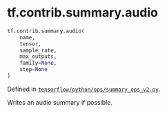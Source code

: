 <div itemscope itemtype="http://developers.google.com/ReferenceObject">
<meta itemprop="name" content="tf.contrib.summary.audio" />
<meta itemprop="path" content="Stable" />
</div>

# tf.contrib.summary.audio

``` python
tf.contrib.summary.audio(
    name,
    tensor,
    sample_rate,
    max_outputs,
    family=None,
    step=None
)
```



Defined in [`tensorflow/python/ops/summary_ops_v2.py`](https://www.tensorflow.org/code/tensorflow/python/ops/summary_ops_v2.py).

Writes an audio summary if possible.